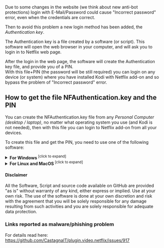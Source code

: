 Due to some changes in the website (we think about new anti-bot protections)
login with E-Mail/Password could cause "Incorrect password" error, even when the credentials are correct.

Then to avoid this problem a new login method has been added, the _Authentication key_.

The Authentication key is a file created by a software (or script).
This software will open the web browser in your computer, and will ask you to login in to Netflix web page.

After the login in the web page, the software will create the Authentication key file, and provide you of a PIN.<br/>
With this file+PIN (the password will be still required) you can login on any device (or system) where you have installed Kodi with Netflix add-on and so bypass the problem of "Incorrect password" error.

## How to get the file NFAuthentication.key and the PIN

You can create the NFAuthentication.key file from any _Personal Computer (desktop / laptop)_, no matter what operating system you use (and Kodi is not needed), then with this file you can login to Netflix add-on from all your devices.

To create this file and get the PIN, you need to use one of the following software:

<details>
<summary><b>For Windows</b><sup> [click to expand]</sup></summary>
<p>

**PREREQUISITE**: Chrome browser installed

**INSTRUCTIONS**: Download the zip and extract the folder, then run the software and follow the instructions on screen. After you have created the file, you have to open it, with Netflix add-on by choosing the login with "Authentication key". Remember to delete the Authentication key file after login.

**DOWNLOAD**: [NFAuthenticationKey_Windows.zip](https://www.dropbox.com/sh/80zv4umiiyx8ok1/AAABi-vk9CKNNXvpmzkCRTiIa?dl=0) (Google may report incorrectly as malware, press continue and ignore it)

</p>
</details>

<details>
<summary><b>For Linux and MacOS</b><sup> [click to expand]</sup></summary>
<p>

**PREREQUISITE**: A web browser is required, supported browsers: _Chrome, Chromium, Brave Browser_

**INSTRUCTIONS**: Download the zip, extract the folder and open this folder with the Terminal/Console. Then run the following commands.

Install these python packages:<br/>
`pip install pycryptodomex` (or pip3)<br/>
`pip install websocket-client` (or pip3)

After run the script:<br/>
`python NFAuthenticationKey.py` (or python3)<br/>
Follow the instructions on screen, after you have created the file, you have to open it with Netflix add-on by choosing the login with "Authentication key". Remember to delete the Authentication key file after login.

**DOWNLOAD**: [NFAuthenticationKey_Linux.zip](https://www.dropbox.com/sh/ls3veptflvneub1/AABz9Tt3EqKUb90PQXNarNxga?dl=0)

</p>
</details>

#### Disclaimer
All the Software, Script and source code available on GitHub are provided "as is" without warranty of any kind, either express or implied. Use at your own risk. The use of the software is done at your own discretion and risk with the agreement that you will be solely responsible for any damage resulting from such activities and you are solely responsible for adequate data protection.

### Links reported as malware/phishing problem

For details read here: https://github.com/CastagnaIT/plugin.video.netflix/issues/917